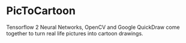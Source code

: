 # PicToCartoon
Tensorflow 2 Neural Networks, OpenCV and Google QuickDraw come together to turn real life pictures into cartoon drawings.
